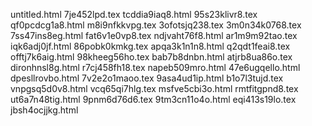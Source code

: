 untitled.html
7je452lpd.tex
tcddia9iaq8.html
95s23klivr8.tex
qf0pcdcg1a8.html
m8i9nfkkvpg.tex
3ofotsjq238.tex
3m0n34k0768.tex
7ss47ins8eg.html
fat6v1e0vp8.tex
ndjvaht76f8.html
ar1m9m92tao.tex
iqk6adj0jf.html
86pobk0kmkg.tex
apqa3k1n1n8.html
q2qdt1feai8.tex
offtj7k6aig.html
98kheeg56ho.tex
bab7b8dnbn.html
atjrb8ua86o.tex
dironhnsl8g.html
r7cj458fh18.tex
napeb509mro.html
47e6ugqello.html
dpesllrovbo.html
7v2e2o1maoo.tex
9asa4ud1ip.html
b1o7l3tujd.tex
vnpgsq5d0v8.html
vcq65qi7hlg.tex
msfve5cbi3o.html
rmtfitgpnd8.tex
ut6a7n48tig.html
9pnm6d76d6.tex
9tm3cn11o4o.html
eqi413s19lo.tex
jbsh4ocjjkg.html